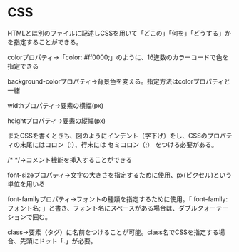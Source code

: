 # CSS
HTMLとは別のファイルに記述しCSSを用いて「どこの」「何を」「どうする」かを指定することができる。

colorプロパティ→「color: #ff0000;」のように、16進数のカラーコードで色を指定できる

background-colorプロパティ→背景色を変える。指定方法はcolorプロパティと一緒

widthプロパティ→要素の横幅(px)

heightプロパティ→要素の縦幅(px)

またCSSを書くときも、図のようにインデント（字下げ）をし、CSSのプロパティの末尾にはコロン（:）、行末には セミコロン（;） をつける必要がある。

/* */→コメント機能を挿入することができる

font-sizeプロパティ→文字の大きさを指定するために使用、px(ピクセル)という単位を用いる

font-familyプロパティ→フォントの種類を指定するために使用。「 font-family: フォント名; 」と書き、フォント名にスペースがある場合は、ダブルクォーテーションで囲む。

class→要素（タグ）に名前をつけることが可能。class名でCSSを指定する場合、先頭にドット「.」が必要。
